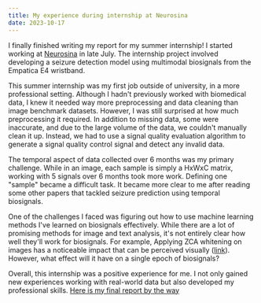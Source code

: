 ```yaml
---
title: My experience during internship at Neurosina
date: 2023-10-17
---
```

I finally finished writing my report for my summer internship! I started working at [Neurosina](https://www.linkedin.com/company/neurosina) in late July. The internship project involved developing a seizure detection model using multimodal biosignals from the Empatica E4 wristband.

This summer internship was my first job outside of university, in a more professional setting. Although I hadn't previously worked with biomedical data, I knew it needed way more preprocessing and data cleaning than image benchmark datasets. However, I was still surprised at how much preprocessing it required. In addition to missing data, some were inaccurate, and due to the large volume of the data, we couldn't manually clean it up. Instead, we had to use a signal quality evaluation algorithm to generate a signal quality control signal and detect any invalid data.

The temporal aspect of data collected over 6 months was my primary challenge. While in an image, each sample is simply a HxWxC matrix, working with 5 signals over 6 months took more work. Defining one "sample" became a difficult task. It became more clear to me after reading some other papers that tackled seizure prediction using temporal biosignals.

One of the challenges I faced was figuring out how to use machine learning methods I've learned on biosignals effectively. While there are a lot of promising methods for image and text analysis, it's not entirely clear how well they'll work for biosignals. For example, Applying ZCA whitening on images has a noticeable impact that can be perceived visually ([link](https://bbabenko.github.io/low-level-features/)). However, what effect will it have on a single epoch of biosignals?

Overall, this internship was a positive experience for me. I not only gained new experiences working with real-world data but also developed my professional skills. 
[Here is my final report by the way](/assets/posts/internship/Automatic%20epileptic%20seizure%20detection%20using%20multimodal%20biosignals%20recorded%20from%20a%20wearable%20device.pdf) 
